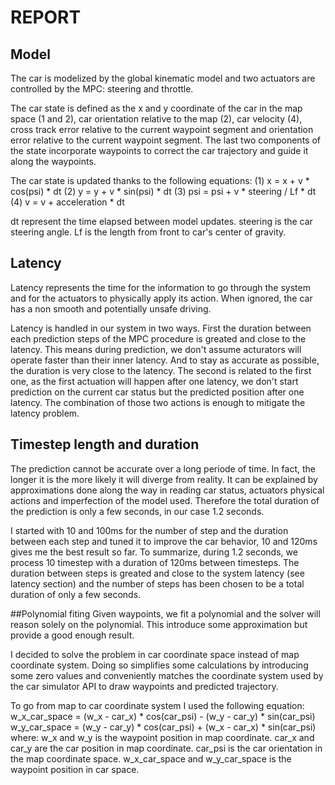 # REPORT

## Model
The car is modelized by the global kinematic model and two actuators are controlled by the MPC: steering and throttle.

The car state is defined as the x and y coordinate of the car in the map space (1 and 2), car orientation relative to the map (2), car velocity (4), cross track error relative to the current waypoint segment and orientation error relative to the current waypoint segment. The last two components of the state incorporate waypoints to correct the car trajectory and guide it along the waypoints.

The car state is updated thanks to the following equations:
(1) x = x + v * cos(psi) * dt
(2) y = y + v * sin(psi) * dt
(3) psi = psi + v * steering / Lf * dt
(4) v = v + acceleration * dt

dt represent the time elapsed between model updates.
steering is the car steering angle.
Lf is the length from front to car's center of gravity.

## Latency
Latency represents the time for the information to go through the system and for the actuators to physically apply its action. When ignored, the car has a non smooth and potentially unsafe driving.

Latency is handled in our system in two ways. First the duration between each prediction steps of the MPC procedure is greated and close to the latency. This means during prediction, we don't assume acturators will operate faster than their inner latency. And to stay as accurate as possible, the duration is very close to the latency. The second is related to the first one, as the first actuation will happen after one latency, we don't start prediction on the current car status but the predicted position after one latency. The combination of those two actions is enough to mitigate the latency problem.

## Timestep length and duration
The prediction cannot be accurate over a long periode of time. In fact, the longer it is the more likely it will diverge from reality. It can be explained by approximations done along the way in reading car status, actuators physical actions and imperfection of the model used. Therefore the total duration of the prediction is only a few seconds, in our case 1.2 seconds.

I started with 10 and 100ms for the number of step and the duration between each step and tuned it to improve the car behavior, 10 and 120ms gives me the best result so far. To summarize, during 1.2 seconds, we process 10 timestep with a duration of 120ms between timesteps. The duration between steps is greated and close to the system latency (see latency section) and the number of steps has been chosen to be a total duration of only a few seconds.


##Polynomial fiting
Given waypoints, we fit a polynomial and the solver will reason solely on the polynomial. This introduce some approximation but provide a good enough result.

I decided to solve the problem in car coordinate space instead of map coordinate system. Doing so simplifies some calculations by introducing some zero values and conveniently matches the coordinate system used by the car simulator API to draw waypoints and predicted trajectory.

To go from map to car coordinate system I used the following equation:
w_x_car_space = (w_x - car_x) * cos(car_psi) - (w_y - car_y) * sin(car_psi)
w_y_car_space = (w_y - car_y) * cos(car_psi) + (w_x - car_x) * sin(car_psi)
where:
w_x and w_y is the waypoint position in map coordinate.
car_x and car_y are the car position in map coordinate.
car_psi is the car orientation in the map coordinate space.
w_x_car_space and w_y_car_space is the waypoint position in car space.
